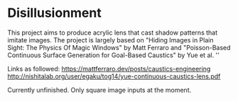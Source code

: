 # Disillusionment
This project aims to produce acrylic lens that cast shadow patterns that imitate images. The project is largely based on "Hiding Images in Plain Sight: The Physics Of Magic Windows" by Matt Ferraro and "Poisson-Based Continuous Surface Generation for Goal-Based Caustics" by Yue et al. ''

Links as followed: 
https://mattferraro.dev/posts/caustics-engineering
http://nishitalab.org/user/egaku/tog14/yue-continuous-caustics-lens.pdf

Currently unfinished. Only square image inputs at the moment. 
